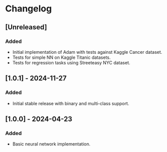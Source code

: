 # Changelog

## [Unreleased]
### Added
- Initial implementation of Adam with tests against Kaggle Cancer dataset.
- Tests for simple NN on Kaggle Titanic datasets.
- Tests for regression tasks using Streeteasy NYC dataset.

## [1.0.1] - 2024-11-27
### Added
- Initial stable release with binary and multi-class support.

## [1.0.0] - 2024-04-23
### Added
- Basic neural network implementation.